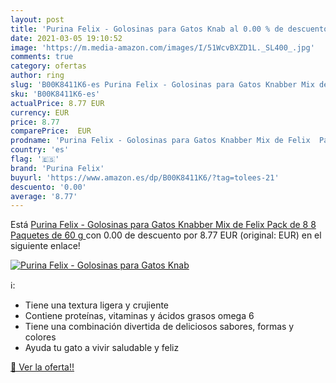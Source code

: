 ```yaml
---
layout: post
title: 'Purina Felix - Golosinas para Gatos Knab al 0.00 % de descuento'
date: 2021-03-05 19:10:52
image: 'https://m.media-amazon.com/images/I/51WcvBXZD1L._SL400_.jpg'
comments: true
category: ofertas
author: ring
slug: 'B00K8411K6-es Purina Felix - Golosinas para Gatos Knabber Mix de Felix...'
sku: 'B00K8411K6-es'
actualPrice: 8.77 EUR
currency: EUR
price: 8.77
comparePrice:  EUR
prodname: 'Purina Felix - Golosinas para Gatos Knabber Mix de Felix  Pack de 8  8 Paquetes de 60 g '
country: 'es'
flag: '🇪🇸'
brand: 'Purina Felix'
buyurl: 'https://www.amazon.es/dp/B00K8411K6/?tag=tolees-21'
descuento: '0.00'
average: '8.77'
---
```


Está [Purina Felix - Golosinas para Gatos Knabber Mix de Felix  Pack de 8  8 Paquetes de 60 g ](https://www.amazon.es/dp/B00K8411K6/?tag=tolees-21) con 0.00 de descuento por 8.77 EUR (original:  EUR) en el siguiente enlace!

[![Purina Felix - Golosinas para Gatos Knab](https://m.media-amazon.com/images/I/51WcvBXZD1L._SL400_.jpg)](https://www.amazon.es/dp/B00K8411K6/?tag=tolees-21)

ℹ️:

- Tiene una textura ligera y crujiente
- Contiene proteínas, vitaminas y ácidos grasos omega 6
- Tiene una combinación divertida de deliciosos sabores, formas y colores
- Ayuda tu gato a vivir saludable y feliz

[🛒 Ver la oferta!!](https://www.amazon.es/dp/B00K8411K6/?tag=tolees-21)
